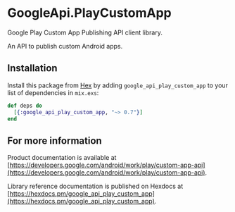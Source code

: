 # GoogleApi.PlayCustomApp

Google Play Custom App Publishing API client library.

An API to publish custom Android apps.

## Installation

Install this package from [Hex](https://hex.pm) by adding
`google_api_play_custom_app` to your list of dependencies in `mix.exs`:

```elixir
def deps do
  [{:google_api_play_custom_app, "~> 0.7"}]
end
```

## For more information

Product documentation is available at [https://developers.google.com/android/work/play/custom-app-api](https://developers.google.com/android/work/play/custom-app-api).

Library reference documentation is published on Hexdocs at
[https://hexdocs.pm/google_api_play_custom_app](https://hexdocs.pm/google_api_play_custom_app).
